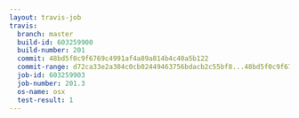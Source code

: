 ```yaml
---
layout: travis-job
travis:
  branch: master
  build-id: 603259900
  build-number: 201
  commit: 48bd5f0c9f6769c4991af4a89a814b4c40a5b122
  commit-range: d72ca33e2a304c0cb02449463756bdacb2c55bf8...48bd5f0c9f6769c4991af4a89a814b4c40a5b122
  job-id: 603259903
  job-number: 201.3
  os-name: osx
  test-result: 1
---
```

